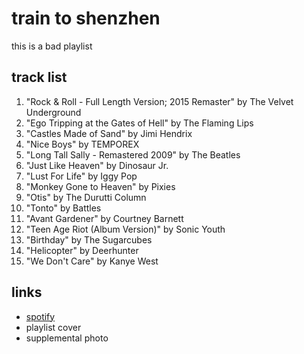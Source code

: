 # train to shenzhen

this is a bad playlist

## track list

1. "Rock & Roll - Full Length Version; 2015 Remaster" by The Velvet Underground
2. "Ego Tripping at the Gates of Hell" by The Flaming Lips
3. "Castles Made of Sand" by Jimi Hendrix
4. "Nice Boys" by TEMPOREX
5. "Long Tall Sally - Remastered 2009" by The Beatles
6. "Just Like Heaven" by Dinosaur Jr.
7. "Lust For Life" by Iggy Pop
8. "Monkey Gone to Heaven" by Pixies
9. "Otis" by The Durutti Column
10. "Tonto" by Battles
11. "Avant Gardener" by Courtney Barnett
12. "Teen Age Riot (Album Version)" by Sonic Youth
13. "Birthday" by The Sugarcubes
14. "Helicopter" by Deerhunter
15. "We Don't Care" by Kanye West

## links

- [spotify](https://open.spotify.com/playlist/2JrBWwYK8Xsfoxl5nNsLrM)
- playlist cover
- supplemental photo

